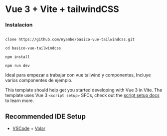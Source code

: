 # Vue 3 + Vite + tailwindCSS

### Instalacion

```console

clone https://github.com/nyambe/basico-vue-tailwindcss.git

cd basico-vue-tailwindcss

npm install

npm run dev
```

Ideal para empezar a trabajar con vue tailwind y componentes, Incluye varios componentes de ejemplo.

This template should help get you started developing with Vue 3 in Vite. The template uses Vue 3 `<script setup>` SFCs, check out the [script setup docs](https://v3.vuejs.org/api/sfc-script-setup.html#sfc-script-setup) to learn more.

## Recommended IDE Setup

- [VSCode](https://code.visualstudio.com/) + [Volar](https://marketplace.visualstudio.com/items?itemName=johnsoncodehk.volar)
